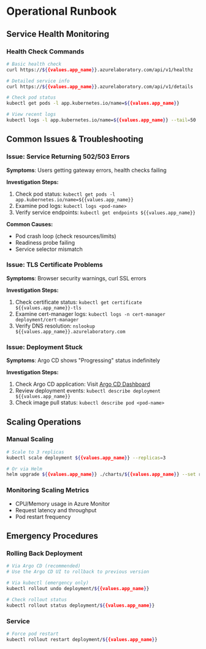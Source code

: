 # Operational Runbook

## Service Health Monitoring

### Health Check Commands

```bash
# Basic health check
curl https://${{values.app_name}}.azurelaboratory.com/api/v1/healthz

# Detailed service info
curl https://${{values.app_name}}.azurelaboratory.com/api/v1/details

# Check pod status
kubectl get pods -l app.kubernetes.io/name=${{values.app_name}}

# View recent logs
kubectl logs -l app.kubernetes.io/name=${{values.app_name}} --tail=50
```

## Common Issues & Troubleshooting

### Issue: Service Returning 502/503 Errors

**Symptoms**: Users getting gateway errors, health checks failing

**Investigation Steps:**

1. Check pod status: `kubectl get pods -l app.kubernetes.io/name=${{values.app_name}}`
2. Examine pod logs: `kubectl logs <pod-name>`
3. Verify service endpoints: `kubectl get endpoints ${{values.app_name}}`

**Common Causes:**

- Pod crash loop (check resources/limits)
- Readiness probe failing
- Service selector mismatch

### Issue: TLS Certificate Problems

**Symptoms**: Browser security warnings, curl SSL errors

**Investigation Steps:**

1. Check certificate status: `kubectl get certificate ${{values.app_name}}-tls`
2. Examine cert-manager logs: `kubectl logs -n cert-manager deployment/cert-manager`
3. Verify DNS resolution: `nslookup ${{values.app_name}}.azurelaboratory.com`

### Issue: Deployment Stuck

**Symptoms**: Argo CD shows "Progressing" status indefinitely

**Investigation Steps:**

1. Check Argo CD application: Visit [Argo CD Dashboard](https://argocd.azurelaboratory.com)
2. Review deployment events: `kubectl describe deployment ${{values.app_name}}`
3. Check image pull status: `kubectl describe pod <pod-name>`

## Scaling Operations

### Manual Scaling

```bash
# Scale to 3 replicas
kubectl scale deployment ${{values.app_name}} --replicas=3

# Or via Helm
helm upgrade ${{values.app_name}} ./charts/${{values.app_name}} --set replicaCount=3
```

### Monitoring Scaling Metrics

- CPU/Memory usage in Azure Monitor
- Request latency and throughput
- Pod restart frequency

## Emergency Procedures

### Rolling Back Deployment

```bash
# Via Argo CD (recommended)
# Use the Argo CD UI to rollback to previous version

# Via kubectl (emergency only)
kubectl rollout undo deployment/${{values.app_name}}

# Check rollout status
kubectl rollout status deployment/${{values.app_name}}
```

### Service

```bash
# Force pod restart
kubectl rollout restart deployment/${{values.app_name}}
```

